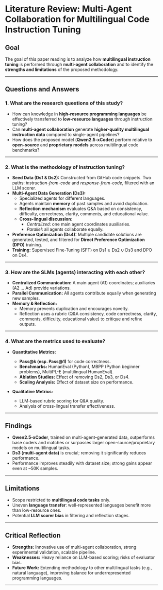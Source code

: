 # Literature Review: Multi-Agent Collaboration for Multilingual Code Instruction Tuning

## Goal
The goal of this paper reading is to analyze how **multilingual instruction tuning** is performed through **multi-agent collaboration** and to identify the **strengths and limitations** of the proposed methodology.

---

## Questions and Answers

### 1. What are the research questions of this study?
- How can knowledge in **high-resource programming languages** be effectively transferred to **low-resource languages** through instruction tuning?  
- Can **multi-agent collaboration** generate **higher-quality multilingual instruction data** compared to single-agent pipelines?  
- How does the proposed model (**Qwen2.5-xCoder**) perform relative to **open-source** and **proprietary models** across multilingual code benchmarks?

---

### 2. What is the methodology of instruction tuning?
- **Seed Data (Ds1 & Ds2):** Constructed from GitHub code snippets. Two paths: *instruction-from-code* and *response-from-code*, filtered with an LLM scorer.  
- **Multi-Agent Data Generation (Ds3):**  
  - Specialized agents for different languages.  
  - Agents maintain **memory** of past samples and avoid duplication.  
  - **Reflection mechanism** evaluates Q&A based on consistency, difficulty, correctness, clarity, comments, and educational value.  
  - **Cross-lingual discussion**:  
    - *Centralized*: one main agent coordinates auxiliaries.  
    - *Parallel*: all agents collaborate equally.  
- **Preference Optimization (Ds4):** Multiple candidate solutions are generated, tested, and filtered for **Direct Preference Optimization (DPO)** training.  
- **Training:** Supervised Fine-Tuning (SFT) on Ds1 ∪ Ds2 ∪ Ds3 and DPO on Ds4.

---

### 3. How are the SLMs (agents) interacting with each other?
- **Centralized Communication:** A main agent (A1) coordinates; auxiliaries (A2 … Ad) provide variations.  
- **Parallel Communication:** All agents contribute equally when generating new samples.  
- **Memory & Reflection:**  
  - Memory prevents duplication and encourages novelty.  
  - Reflection uses a rubric (Q&A consistency, code correctness, clarity, comments, difficulty, educational value) to critique and refine outputs.  

---

### 4. What are the metrics used to evaluate?
- **Quantitative Metrics:**  
  - **Pass@k (esp. Pass@1)** for code correctness.  
  - **Benchmarks:** HumanEval (Python), MBPP (Python beginner problems), MultiPL-E (multilingual HumanEval).  
  - **Ablation Studies:** Effect of removing Ds2, Ds3, or Ds4.  
  - **Scaling Analysis:** Effect of dataset size on performance.  

- **Qualitative Metrics:**  
  - LLM-based rubric scoring for Q&A quality.  
  - Analysis of cross-lingual transfer effectiveness.  

---

## Findings
- **Qwen2.5-xCoder**, trained on multi-agent–generated data, outperforms base coders and matches or surpasses larger open-source/proprietary models on multilingual tasks.  
- **Ds3 (multi-agent data)** is crucial; removing it significantly reduces performance.  
- Performance improves steadily with dataset size; strong gains appear even at ~50K samples.  

---

## Limitations
- Scope restricted to **multilingual code tasks** only.  
- Uneven **language transfer**: well-represented languages benefit more than low-resource ones.  
- Potential **LLM scorer bias** in filtering and reflection stages.

---

## Critical Reflection
- **Strengths:** Innovative use of multi-agent collaboration, strong experimental validation, scalable pipeline.  
- **Weaknesses:** Heavy reliance on LLM-based scoring; risks of evaluator bias.  
- **Future Work:** Extending methodology to other multilingual tasks (e.g., natural language), improving balance for underrepresented programming languages.

---
